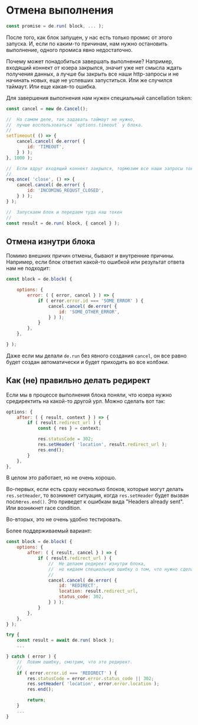 # Отмена выполнения

```js
const promise = de.run( block, ... );
```

После того, как блок запущен, у нас есть только промис от этого запуска.
И, если по каким-то причинам, нам нужно остановить выполнение, одного промиса явно недостаточно.

Почему может понадобиться завершать выполнение? Например, входящий коннект от юзера закрылся,
значит уже нет смысла ждать получения данных, а лучше бы закрыть все наши http-запросы и не начинать новых,
еще не успевших запуститься. Или же случился таймаут. Или еще какая-то ошибка.

Для завершения выполнения нам нужен специальный cancellation token:

```js
const cancel = new de.Cancel();

//  На самом деле, так задавать таймаут не нужно,
//  лучше воспользоваться `options.timeout` у блока.
//
setTimeout( () => {
    cancel.cancel( de.error( {
        id: 'TIMEOUT',
    } ) );
}, 1000 );

//  Если вдруг входящий коннект закрылся, тормозим все наши запросы тоже.
//
req.once( 'close', () => {
    cancel.cancel( de.error( {
        id: 'INCOMING_REQUST_CLOSED',
    } ) );
} );

//  Запускаем блок и передаем туда наш токен
//
const result = de.run( block, { cancel } );
```


## Отмена изнутри блока

Помимо внешних причин отмены, бывают и внутренние причины.
Например, если блок ответил какой-то ошибкой или результат ответа нам не подходит:

```js
const block = de.block( {

    options: {
        error: ( { error, cancel } ) => {
            if ( error.error.id === 'SOME_ERROR' ) {
                cancel.cancel( de.error( {
                    id: 'SOME_OTHER_ERROR',
                } ) );
            }
        },
    },

} );
```

Даже если мы делали `de.run` без явного создания `cancel`, он все равно будет создан автоматически
и будет приходить во все колбэки.


## Как (не) правильно делать редирект

Если мы в процессе выполнения блока поняли, что юзера нужно средиректить на какой-то другой урл.
Можно сделать вот так:

```js
options: {
    after: ( { result, context } ) => {
        if ( result.redirect_url ) {
            const { res } = context;

            res.statusCode = 302;
            res.setHeader( 'location', result.redirect_url );
            res.end();
        }
    },
},
```

В целом это работает, но не очень хорошо.

Во-первых, если есть сразу несколько блоков,
которые могут делать `res.setHeader`, то возникнет ситуация, когда `res.setHeader` будет вызван после`res.end()`.
Это приведет к ошибкам вида "Headers already sent". Или возникнет race condition.

Во-вторых, это не очень удобно тестировать.

Более поддерживаемый вариант:

```js
const block = de.block( {
    options: {
        after: ( { result, cancel } ) => {
            if ( result.redirect_url ) {
                //  Не делаем редирект изнутри блока,
                //  но кидаем специальную ошибку о том, что нужно сделать редирект.
                //
                cancel.cancel( de.error( {
                    id: 'REDIRECT',
                    location: result.redirect_url,
                    status_code: 302,
                } ) );
            }
        },
    },
} );

try {
    const result = await de.run( block );
    ...

} catch ( error ) {
    //  Ловим ошибку, смотрим, что это редирект.
    //
    if ( error.error.id === 'REDIRECT' ) {
        res.statusCode = error.error.status_code || 302;
        res.setHeader( 'location', error.error.location );
        res.end();

        return;
    }
    ...
}
```
